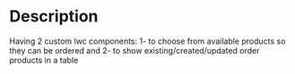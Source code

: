 # Description

Having 2 custom lwc components:
1- to choose from available products so they can be ordered and
2- to show existing/created/updated order products in a table